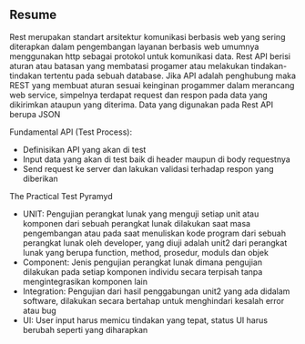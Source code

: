 ## Resume
Rest merupakan standart arsitektur komunikasi berbasis web yang sering diterapkan dalam pengembangan layanan berbasis web umumnya menggunakan http sebagai protokol untuk komunikasi data.
Rest API berisi aturan atau batasan yang membatasi progamer atau melakukan tindakan-tindakan tertentu pada sebuah database. Jika API adalah penghubung maka REST yang membuat aturan sesuai keinginan progammer dalam merancang web service, simpelnya terdapat request dan respon pada data yang dikirimkan ataupun yang diterima. Data yang digunakan pada Rest API berupa JSON

Fundamental API (Test Process):
- Definisikan API yang akan di test
- Input data yang akan di test baik di header maupun di body requestnya
- Send request ke server dan lakukan validasi terhadap respon yang diberikan

The Practical Test Pyramyd
- UNIT: Pengujian perangkat lunak yang menguji setiap unit atau komponen dari sebuah perangkat lunak dilakukan saat masa pengembangan atau pada saat menuliskan kode program dari sebuah perangkat lunak oleh developer, yang diuji adalah unit2 dari perangkat lunak yang berupa function, method, prosedur, moduls dan objek
- Component: Jenis pengujian perangkat lunak dimana pengujian dilakukan pada setiap komponen individu secara terpisah tanpa mengintegrasikan komponen lain
- Integration: Pengujian dari hasil penggabungan unit2 yang ada didalam software, dilakukan secara bertahap untuk menghindari kesalah error atau bug
- UI: User input harus memicu tindakan yang tepat, status UI harus berubah seperti yang diharapkan

